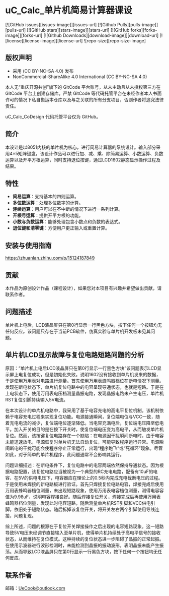 # uC_Calc_单片机简易计算器课设

 [![GitHub issues][issues-image]][issues-url]
 [![Github Pulls][pulls-image]][pulls-url]
 [![GitHub stars][stars-image]][stars-url]
 [![GitHub forks][forks-image]][forks-url]
 [![Github Downloads][download-image]][download-url]
 [![license][license-image]][license-url]
 ![repo-size][repo-size-image]
 <!--[![hits][hits-image]][hits-url1]-->

## 版权声明
- 采用 (CC BY-NC-SA 4.0) 发布
- NonCommercial-ShareAlike 4.0 International (CC BY-NC-SA 4.0)

本人无“重庆开源共创”旗下的 GitCode 平台账号，从未主动且从未授权第三方在 GitCode 平台上创建存储库。严禁 GitCode 等代码托管平台在未经作者本人书面许可的情况下私自搬运本仓库以及与之关联的所有分支项目，否则作者将追究法律责任。

uC_Calc_CoDesign 代码托管平台仅为 GitHub。

## 简介

本设计是以8051内核的单片机为核心，进行简易计算器的系统设计。输入部分采用4×5矩阵键盘，该设计作品可以进行加、减、乘、除简易运算、小数运算、负数运算以及开平方根运算，同时支持退位按键，通过LCD1602静态显示操作过程及结果。

## 特性

- **简易运算**：支持基本的四则运算。
- **多位数运算**：处理多位数字的计算。
- **连续运算**：用户可以在不中断的情况下进行一系列计算。
- **开根号运算**：提供开平方根的功能。
- **小数与负数运算**：能够处理包含小数点和负数的表达式。
- **退位键和清零键**：方便用户更正输入或重置计算。

## 安装与使用指南

https://zhuanlan.zhihu.com/p/15124187849

## 贡献

本作品为原创设计作品（课程设计），如果您对本项目有兴趣并希望做出贡献，请联系作者。

## 问题描述

单片机上电后，LCD液晶屏只在第0行显示一行黑色方块，按下任何一个按钮均无任何反应。该问题只存在于当前PCB软件，仿真实验与单片机开发板未见其问题。

## 单片机LCD显示故障与复位电路短路问题的分析

原因：“单片机上电后LCD液晶屏只在第0行显示一行黑色方块”该问题表示LCD显示屏上电复位成功，但是初始化失败。说明1602没有接收到单片机发来的数据，于是使用万用表对电路进行测量。首先使用万用表蜂鸣器档位在断电情况下测量。发现在断电状态下，单片机复位电路中的电容呈现导通状态，也就是短路。于是在上电状态下，使用万用表电压档测量晶振电路，发现晶振电路未产生电压，单片机RST复位引脚持续输入5V电流。

在本次设计的单片机电路中，我采用了基于电容充电的高电平复位机制。该机制依赖于电容充电过程来实现复位功能。电源接通瞬间，复位端电位与VCC一致，随着充电电流的减少，复位端电位逐渐降低。当电容充满电后，复位端电压降至低电平。加入开关的目的是在按下开关时，使复位端电压变为高电平，从而触发单片机复位。然而，该按键复位电路存在一个缺陷：在电源因干扰瞬间断电时，由于电容未能迅速放电，电源恢复时单片机无法自动复位，可能导致程序运行异常。电源瞬间断电的干扰可能会使程序停止正常运行，出现“程序跑飞”或“死循环”现象。尽管如此，对于简单的单片机程序，此问题通常不会影响其运行。

问题详细描述：在断电条件下，复位电路中的电容两端依然保持导通状态。因为根据电路配置，该复位电路应当被视为一个典型的RC充电电路，配备有10uF的电容、在5V的供电电压下，电容器应在理论上的0.5秒内完成充电截断电压的过程。于是使用未焊接的新电路板进行验证。首先只焊接复位电路电容，焊接完成后使用万用表蜂鸣器档位测量，未出现短路现象，使用万用表电容档位测量，测得电容容值为9.98uF，说明电容焊接良好。随后焊接复位开关，焊接完成后再使用万用表蜂鸣器档位测量，发现此时电容短路，随后测量单片机RST引脚和VCC供电引脚，依旧处于短路状态。随后拆掉该复位开关，将开关左右两个引脚使用导线连接，问题复现。

综上所述，问题的根源在于复位开关焊接操作之后出现的电容短路现象。这一短路导致5V电压未经调节直接输入至单片机，使得单片机持续处于高电平信号的接收状态，从而维持在复位模式。这种持续的复位状态进一步阻碍了晶振的正常起振。在使用示波器进行波形检测时，未能检测到晶振的振动波形，表明晶振未能产生振荡。从而导致LCD液晶屏只在第0行显示一行黑色方块，按下任何一个按钮均无任何反应。

## 联系作者

邮箱：UeCook@outlook.com
